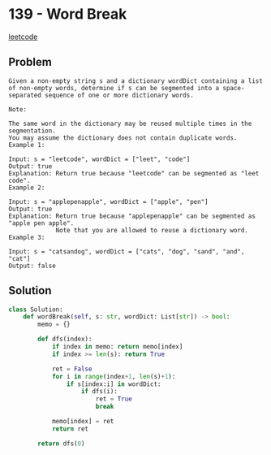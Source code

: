 # 139 - Word Break

[leetcode](https://leetcode.com/problems/word-break-ii/)

## Problem

    Given a non-empty string s and a dictionary wordDict containing a list of non-empty words, determine if s can be segmented into a space-separated sequence of one or more dictionary words.
    
    Note:
    
    The same word in the dictionary may be reused multiple times in the segmentation.
    You may assume the dictionary does not contain duplicate words.
    Example 1:
    
    Input: s = "leetcode", wordDict = ["leet", "code"]
    Output: true
    Explanation: Return true because "leetcode" can be segmented as "leet code".
    Example 2:
    
    Input: s = "applepenapple", wordDict = ["apple", "pen"]
    Output: true
    Explanation: Return true because "applepenapple" can be segmented as "apple pen apple".
                 Note that you are allowed to reuse a dictionary word.
    Example 3:
    
    Input: s = "catsandog", wordDict = ["cats", "dog", "sand", "and", "cat"]
    Output: false

## Solution

```python
class Solution:
    def wordBreak(self, s: str, wordDict: List[str]) -> bool:
        memo = {}

        def dfs(index):
            if index in memo: return memo[index]
            if index >= len(s): return True

            ret = False
            for i in range(index+1, len(s)+1):
                if s[index:i] in wordDict:
                    if dfs(i):
                        ret = True
                        break

            memo[index] = ret
            return ret

        return dfs(0)
```
